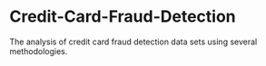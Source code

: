 # Credit-Card-Fraud-Detection
The analysis of credit card fraud detection data sets using several methodologies. 
